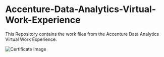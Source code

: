 # Accenture-Data-Analytics-Virtual-Work-Experience
This Repository contains the work files from the Accenture Data Analytics Virtual Work Experience.

![Certificate Image](https://github.com/VivekKumar-Rai/Accenture-Data-Analytics-Virtual-Work-Experience/assets/108319180/ceaf7c1f-5db6-4e41-8c4a-d0fd7608ebce)
